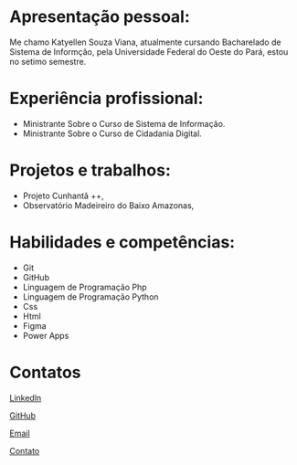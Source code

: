 # Apresentação pessoal:

Me chamo Katyellen Souza Viana, atualmente cursando Bacharelado de Sistema de Informção, pela Universidade Federal do Oeste do Pará, estou no setimo semestre.


# Experiência profissional: 
- Ministrante Sobre o Curso de Sistema de Informação.
- Ministrante Sobre o Curso de Cidadania Digital.

# Projetos e trabalhos:
- Projeto Cunhantã ++,
- Observatório Madeireiro do Baixo Amazonas,


# Habilidades e competências:
- Git
- GitHub
- Linguagem de Programação Php
- Linguagem de Programação Python
- Css
- Html 
- Figma
- Power Apps


# Contatos
[Linkedln](https://www.linkedin.com/in/katyellen-souza-viana-826550291/)

[GitHub](https://github.com/katysouza)

[Email](katysouza2811@gmail.com)

[Contato]((93)99118-3901)
